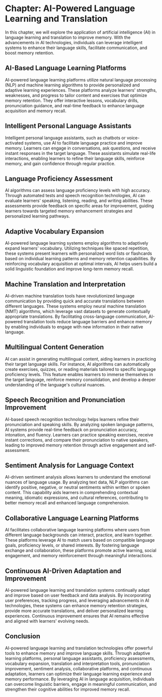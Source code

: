 Chapter: AI-Powered Language Learning and Translation
=====================================================

In this chapter, we will explore the application of artificial intelligence (AI) in language learning and translation to improve memory. With the advancements in AI technologies, individuals can leverage intelligent systems to enhance their language skills, facilitate communication, and boost memory retention.

AI-Based Language Learning Platforms
------------------------------------

AI-powered language learning platforms utilize natural language processing (NLP) and machine learning algorithms to provide personalized and adaptive learning experiences. These platforms analyze learners' strengths, weaknesses, and progress to tailor content and exercises that optimize memory retention. They offer interactive lessons, vocabulary drills, pronunciation guidance, and real-time feedback to enhance language acquisition and memory recall.

Intelligent Personal Language Assistants
----------------------------------------

Intelligent personal language assistants, such as chatbots or voice-activated systems, use AI to facilitate language practice and improve memory. Learners can engage in conversations, ask questions, and receive instant responses in the target language. These assistants simulate real-life interactions, enabling learners to refine their language skills, reinforce memory, and gain confidence through regular practice.

Language Proficiency Assessment
-------------------------------

AI algorithms can assess language proficiency levels with high accuracy. Through automated tests and speech recognition technologies, AI can evaluate learners' speaking, listening, reading, and writing abilities. These assessments provide feedback on specific areas for improvement, guiding learners towards targeted memory enhancement strategies and personalized learning pathways.

Adaptive Vocabulary Expansion
-----------------------------

AI-powered language learning systems employ algorithms to adaptively expand learners' vocabulary. Utilizing techniques like spaced repetition, these systems present learners with personalized word lists or flashcards based on individual learning patterns and memory retention capabilities. By reinforcing vocabulary acquisition at optimal intervals, AI helps users build a solid linguistic foundation and improve long-term memory recall.

Machine Translation and Interpretation
--------------------------------------

AI-driven machine translation tools have revolutionized language communication by providing quick and accurate translations between different languages. These systems employ neural machine translation (NMT) algorithms, which leverage vast datasets to generate contextually appropriate translations. By facilitating cross-language communication, AI-powered translation tools reduce language barriers and enhance memory by enabling individuals to engage with new information in their native language.

Multilingual Content Generation
-------------------------------

AI can assist in generating multilingual content, aiding learners in practicing their target language skills. For instance, AI algorithms can automatically create exercises, quizzes, or reading materials tailored to specific language proficiency levels. This feature enables learners to immerse themselves in the target language, reinforce memory consolidation, and develop a deeper understanding of the language's cultural nuances.

Speech Recognition and Pronunciation Improvement
------------------------------------------------

AI-based speech recognition technology helps learners refine their pronunciation and speaking skills. By analyzing spoken language patterns, AI systems provide real-time feedback on pronunciation accuracy, intonation, and fluency. Learners can practice speaking exercises, receive instant corrections, and compare their pronunciation to native speakers, leading to improved memory retention through active engagement and self-assessment.

Sentiment Analysis for Language Context
---------------------------------------

AI-driven sentiment analysis allows learners to understand the emotional nuances of language usage. By analyzing text data, NLP algorithms can identify positive, negative, or neutral sentiments within written or spoken content. This capability aids learners in comprehending contextual meaning, idiomatic expressions, and cultural references, contributing to better memory recall and enhanced language comprehension.

Collaborative Language Learning Platforms
-----------------------------------------

AI facilitates collaborative language learning platforms where users from different language backgrounds can interact, practice, and learn together. These platforms leverage AI to match users based on compatible language goals, proficiency levels, or shared interests. By fostering language exchange and collaboration, these platforms promote active learning, social engagement, and memory reinforcement through meaningful interactions.

Continuous AI-Driven Adaptation and Improvement
-----------------------------------------------

AI-powered language learning and translation systems continually adapt and improve based on user feedback and data analysis. By incorporating user preferences, tracking progress, and leveraging advancements in AI technologies, these systems can enhance memory retention strategies, provide more accurate translations, and deliver personalized learning experiences. Continuous improvement ensures that AI remains effective and aligned with learners' evolving needs.

Conclusion
----------

AI-powered language learning and translation technologies offer powerful tools to enhance memory and improve language skills. Through adaptive learning platforms, personal language assistants, proficiency assessments, vocabulary expansion, translation and interpretation tools, pronunciation improvement, sentiment analysis, collaborative platforms, and continuous adaptation, learners can optimize their language learning experience and memory performance. By leveraging AI in language acquisition, individuals can overcome linguistic barriers, engage in meaningful communication, and strengthen their cognitive abilities for improved memory recall.

